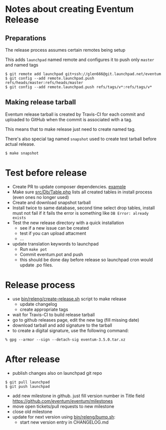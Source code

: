 # Notes about creating Eventum Release

## Preparations

The release process assumes certain remotes being setup

This adds `launchpad` named remote and configures it to push only `master` and named tags
```
$ git remote add launchpad git+ssh://glen666@git.launchpad.net/eventum
$ git config --add remote.launchpad.push refs/heads/master:refs/heads/master
$ git config --add remote.launchpad.push refs/tags/v*:refs/tags/v*
```

## Making release tarball

Eventum release tarball is created by Travis-CI for each commit and uploaded to
GitHub when the commit is associated with a tag.

This means that to make release just need to create named tag.

There's also special tag named `snapshot` used to create test tarball before actual release.

```
$ make snapshot
```

# Test before release

- Create PR to update composer dependencies. [example](https://github.com/eventum/eventum/pull/360)
- Make sure [src/Db/Table.php](src/Db/Table.php) lists all created tables in install process (even ones no longer used)
- Create and download snapshot tarball
- Install twice to same database, second time select drop tables, install must not fail
if it fails the error is something like `DB Error: already exists`
- Test the new release directory with a quick installation
  * see if a new issue can be created
  * test if you can upload attacment
  * ...
- update translation keywords to launchpad
  * Run `make pot`
  * Commit eventum.pot and push
  * this should be done day before release so launchpad cron would update .po files.

# Release process

- use [bin/releng/create-release.sh](bin/releng/create-release.sh) script to make release
  - update changelog
  - create appropriate tags
- wait for Travis-CI to build release tarball
- go to github releases page, edit the new tag (fill missing date)
- download tarball and add signature to the tarball
- to create a digital signature, use the following command:
```
% gpg --armor --sign --detach-sig eventum-3.5.0.tar.xz
```

# After release

- publish changes also on launchpad git repo
```
$ git pull launchpad
$ git push launchpad
```
- add new milestone in github. just fill version number in Title field https://github.com/eventum/eventum/milestones
- move open tickets/pull requests to new milestone
- close old milestone
- update for next version using [bin/releng/bump.sh](bin/releng/bump.sh):
  - start new version entry in CHANGELOG.md
